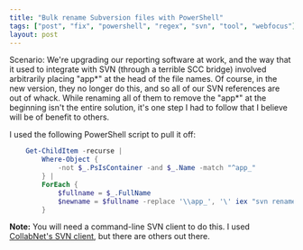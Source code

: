 ```yaml
---
title: "Bulk rename Subversion files with PowerShell"
tags: ["post", "fix", "powershell", "regex", "svn", "tool", "webfocus"]
layout: post
---
```


Scenario: We're upgrading our reporting software at work, and the way
that it used to integrate with SVN (through a terrible SCC bridge)
involved arbitrarily placing "app*" at the head of the file names. Of
course, in the new version, they no longer do this, and so all of our
SVN references are out of whack. While renaming all of them to remove
the "app*" at the beginning isn't the entire solution, it's one step I
had to follow that I believe will be of benefit to others.<!--more-->

I used the following PowerShell script to pull it off:

```powershell
	Get-ChildItem -recurse |
		Where-Object {
			-not $_.PsIsContainer -and $_.Name -match "^app_"
		} |
		ForEach {
			$fullname = $_.FullName
			$newname = $fullname -replace '\\app_', '\' iex "svn rename '$fullname' '$newname'"
		}
```

**Note:** You will need a command-line SVN client to do this. I used
[CollabNet's SVN client](https://www.collab.net/downloads/subversion),
but there are others out there.
